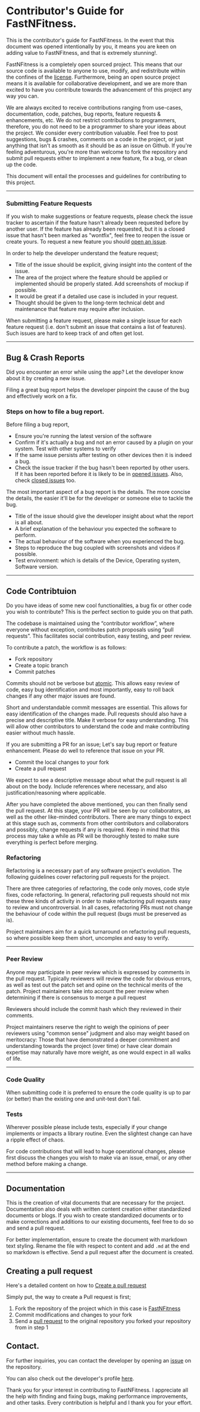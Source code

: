 # Contributor's Guide for FastNFitness.

This is the contributor's guide for FastNFitness. In the event that this document was opened intentionally by you, it means you are keen on adding value to FastNFitness, and that is extremely stunning!.

FastNFitness is a completely open sourced project. This means that our source code is available to anyone to use, modify, and redistribute within the confines of the [license](https://github.com/brodeurlv/fastnfitness/blob/master/LICENSE). 
Furthermore, being an open source project means it is available for collaborative development, and we are more than excited to have you contribute towards the advancement of this project any way you can.

We are always excited to receive contributions ranging from use-cases, documentation, code, patches, bug reports, feature requests & enhancements, etc. We do not restrict contributions to programmers, therefore, you do not need to be a programmer to share your ideas about the project. We consider every contribution valuable.
Feel free to post suggestions, bugs & crashes, comments on a code in the project, or just anything that isn't as smooth as it should be as an issue on Github. 
If you're feeling adventurous, you're more than welcome to fork the repository and submit pull requests either to implement a new feature, fix a bug, or clean up the code.

This document will entail the processes and guidelines for contributing to this project.

---


### Submitting Feature Requests

If you wish to make suggestions or feature requests, please check the issue tracker to ascertain if the feature hasn't already been requested before by another user. If the feature has already been requested, but it is a closed issue that hasn't been marked as "wontfix", feel free to reopen the issue or create yours. 
To request a new feature you should [open an issue](https://github.com/brodeurlv/fastnfitness/issues/new).

In order to help the developer understand the feature request;

- Title of the issue should be explicit, giving insight into the content of the issue.
- The area of the project where the feature should be applied or implemented should be properly stated. Add screenshots of mockup if possible.
- It would be great if a detailed use case is included in your request.
-  Thought should be given to the long-term technical debt and maintenance that feature may require after inclusion.

When submitting a feature request, please make a single issue for each feature request (i.e. don't submit an issue that contains a list of features). Such issues are hard to keep track of and often get lost.

---


## Bug & Crash Reports

Did you encounter an error while using the app? Let the developer know about it by creating a new issue. 

Filing a great bug report helps the developer pinpoint the cause of the bug and effectively work on a fix.

### Steps on how to file a bug report.

Before filing a bug report,

- Ensure you're running the latest version of the software
- Confirm if it's actually a bug and not an error caused by a plugin on your system. Test with other systems to verify
- If the same issue persists after testing on other devices then it is indeed a bug. 
- Check the issue tracker if the bug hasn't been reported by other users. If it has been reported before it is likely to be in [opened issues](https://github.com/brodeurlv/fastnfitness/issues?q=is%3Aopen+is%3Aissue). Also, check [closed issues](https://github.com/brodeurlv/fastnfitness/issues?q=is%3Aissue+is%3Aclosed) too.

The most important aspect of a bug report is the details. The more concise the details, the easier it'll be for the developer or someone else to tackle the bug.

- Title of the issue should give the developer insight about what the report is all about. 
- A brief explanation of the behaviour you expected the software to perform.
- The actual behaviour of the software when you experienced the bug.
- Steps to reproduce the bug coupled with screenshots and videos if possible.
- Test environment: which is details of the Device, Operating system, Software version.

---

## Code Contribtuion

Do you have ideas of some new cool functionalities, a bug fix or other code you wish to contribute? This is the perfect section to guide you on that path.

The codebase is maintained using the “contributor workflow”, where everyone without exception, contributes patch proposals using “pull requests”. This facilitates social contribution, easy testing, and peer review.

To contribute a patch, the workflow is as follows:

  - Fork repository
  - Create a topic branch
  - Commit patches

Commits should not be verbose but [atomic](https://en.wikipedia.org/wiki/Atomic_commit#Atomic_commit_convention). This allows easy review of code, easy bug identification and most importantly, easy to roll back changes if any other major issues are found.

Short and understandable commit messages are essential. This allows for easy identification of the changes made. Pull requests should also have a precise and descriptive title. Make it verbose for easy understanding. This will allow other contributors to understand the code and make contributing easier without much hassle. 

If you are submitting a PR for an issue; Let's say bug report or feature enhancement. Please do well to reference that issue on your PR.

 - Commit the local changes to your fork
 - Create a pull request

We expect to see a descriptive message about what the pull request is all about on the body. Include references where necessary, and also justification/reasoning where applicable. 

After you have completed the above mentioned, you can then finally send the pull request. At this stage, your PR will be seen by our collaborators, as well as the other like-minded contributors. There are many things to expect at this stage such as, comments from other contributors and collaborators and possibly, change requests if any is required. Keep in mind that this process may take a while as  PR will be thoroughly tested to make sure everything is perfect before merging. 


### Refactoring

Refactoring is a necessary part of any software project's evolution. The following guidelines cover refactoring pull requests for the project.

There are three categories of refactoring, the code only moves, code style fixes, code refactoring. In general, refactoring pull requests should not mix these three kinds of activity in order to make refactoring pull requests easy to review and uncontroversial. In all cases, refactoring PRs must not change the behaviour of code within the pull request (bugs must be preserved as is).

Project maintainers aim for a quick turnaround on refactoring pull requests, so where possible keep them short, uncomplex and easy to verify. 

---

### Peer Review

Anyone may participate in peer review which is expressed by comments in the pull request. Typically reviewers will review the code for obvious errors, as well as test out the patch set and opine on the technical merits of the patch. Project maintainers take into account the peer review when determining if there is consensus to merge a pull request 

Reviewers should include the commit hash which they reviewed in their comments.

Project maintainers reserve the right to weigh the opinions of peer reviewers using "common sense" judgment and also may weight based on meritocracy: Those that have demonstrated a deeper commitment and understanding towards the project (over time) or have clear domain expertise may naturally have more weight, as one would expect in all walks of life.

---

### Code Quality

When submitting code it is preferred to ensure the code quality is up to par (or better) than the existing one and unit-test don't fail.

### Tests
Wherever possible please include tests, especially if your change implements or impacts a library routine. Even the slightest change can have a ripple effect of chaos.

For code contributions that will lead to huge operational changes, please first discuss the changes you wish to make via an issue, email, or any other method before making a change. <hr>

## Documentation

This is the creation of vital documents that are necessary for the project. Documentation also deals with written content creation either standardized documents or blogs. If you wish to create standardized documents or to make corrections and additions to our existing documents, feel free to do so and send a pull request.

For better implementation, ensure to create the document with markdown text styling.
Rename the file with respect to content and add ```.md``` at the end so markdown is effective.
Send a pull request after the document is created.

## Creating a pull request

Here's a detailed content on how to [Create a pull request](https://help.github.com/articles/creating-a-pull-request)

Simply put, the way to create a Pull request is first; 

1. Fork the repository of the project which in this case is [FastNFitness](https://github.com/brodeurlv/fastnfitness)
2. Commit modifications and changes to your fork
3. Send a [pull request](https://help.github.com/articles/creating-a-pull-request) to the original repository you forked your repository from in step 1


## Contact.

For further inquiries, you can contact the developer by opening an [issue](https://github.com/brodeurlv/fastnfitness/issues/new) on the repository.

You can also check out the developer's profile [here](https://github.com/brodeurlv).

Thank you for your interest in contributing to FastNFitness. I appreciate all the help with finding and fixing bugs, making performance improvements, and other tasks. Every contribution is helpful and I thank you for your effort.
